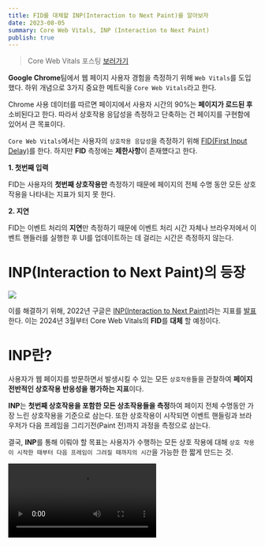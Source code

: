 ```yaml
---
title: FID를 대체할 INP(Interaction to Next Paint)를 알아보자
date: 2023-08-05
summary: Core Web Vitals, INP (Interaction to Next Paint)
publish: true
---
```


> Core Web Vitals 포스팅 [보러가기](https://kyoung-jnn.com/posts/web-vitals)

**Google Chrome**팀에서 웹 페이지 사용자 경험을 측정하기 위해 `Web Vitals`를 도입했다. 하위 개념으로 3가지 중요한 메트릭을 `Core Web Vitals`라고 한다.

Chrome 사용 데이터를 따르면 페이지에서 사용자 시간의 90%는 **페이지가 로드된 후** 소비된다고 한다. 따라서 상호작용 응답성을 측정하고 단축하는 건 페이지를 구현함에 있어서 큰 목표이다.

`Core Web Vitals`에서는 사용자의 `상호작용 응답성`을 측정하기 위해 [FID(First Input Delay)](https://web.dev/fid/)를 한다. 하지만 **FID** 측정에는 **제한사항**이 존재헀다고 한다.

**1. 첫번째 입력**

FID는 사용자의 **첫번째 상호작용만** 측정하기 때문에 페이지의 전체 수명 동안 모든 상호작용을 나타내는 지표가 되지 못 한다.

**2. 지연**

FID는 이벤트 처리의 **지연**만 측정하기 때문에 이벤트 처리 시간 자체나 브라우저에서 이벤트 핸들러를 실행한 후 UI를 업데이트하는 데 걸리는 시간은 측정하지 않는다.

# INP(Interaction to Next Paint)의 등장

<Image src='/posts/2023/08/interaction-to-next-paint/inp-timeline.png' auto/>

이를 해결하기 위해, 2022년 구글은 [INP(Interaction to Next Paint)](https://web.dev/inp/)라는 지표를 [발표](https://web.dev/inp-cwv/?hl=ko)한다. 이는 2024년 3월부터 Core Web Vitals의 **FID**를 **대체** 할 예정이다.

# INP란?

사용자가 웹 페이지를 방문하면서 발생시킬 수 있는 모든 `상호작용`들을 관찰하여 **페이지 전반적인 상호작용 반응성을 평가하는 지표**이다.

**INP**는 **첫번째 상호작용을 포함한 모든 상초작용들을 측정**하여 페이지 전체 수명동안 가장 느린 상호작용을 기준으로 삼는다. 또한 상호작용이 시작되면 이벤트 핸들링과 브라우저가 다음 프레임을 그리기전(Paint 전)까지 과정을 측정으로 삼는다.

결국, **INP**를 통해 이뤄야 할 목표는 사용자가 수행하는 모든 상호 작용에 대해 `상호 작용이 시작한 때부터 다음 프레임이 그려질 때까지의 시간`을 가능한 한 짧게 만드는 것.

<Video src='/posts/2023/08/interaction-to-next-paint/inp-vido.mp4' />

# INP 점수 측정하기

<Image src='/posts/2023/08/interaction-to-next-paint/inp-metric.png' auto/>

- **200ms** 이하인 경우 페이지의 응답성이 좋다!
- **200ms** 초과, **500ms** 미만인 경우 페이지의 응답성이 개선되어야 한다
- **500ms** 이상인 경우 페이지의 응답성이 낮다.

점수 측정에 있어서 사용자 **환경의 변동성**(장치, 네트워크)이 있을 수 있고, 웹 페이지의 **상호작용 빈도**(횟수) 및 예기치 않은 페이지 **지연 증가**등의 예외 상황이 발생하는 것을 고려해야한다.

따라서 최악의 상호작용 상황(가장 높은 INP 값)에 무조건 초점을 맞추면 공평하지 않은 결과가 나올 수 있다. Google에서는 이러한 상황을 방지하기 위해 `75번째 백분위수`로 측정하는 것이 좋은 값이라고 소개하고 있다.

# 상호작용의 구성

<Image src='/posts/2023/08/interaction-to-next-paint/interaction-single.svg' auto/>

<Image src='/posts/2023/08/interaction-to-next-paint/interaction-multi.svg' auto/>

# INP 점수 측정 방법

INP를 알아보는 방법에는 현장 측정과 실험실 측정이 있습니다. 현장 측정은 웹사이트 방문자의 실제 데이터를 활용하는 방식이고 실험실 측정은 기기, 네트워크 상태 등 테스트 환경을 사전에 만들어 둔 뒤 데이터를 수집하는 방식입니다.

두 방법 중 실제 사용자의 데이터를 활용하는 현장 측정방식 사용을 권장하며 테스트를 위한 몇 가지 툴을 아래에 소개합니다.

## 현장

- [PageSpeed Insights](https://pagespeed.web.dev/)
- [Chrome 사용자 경험 보고서 (CrUX)](https://developer.chrome.com/docs/crux/)
  - **CrUX**에 자신의 웹페이지 데이터가 존재한다면 **PageSpeed Insights**에서 빠르게 확인이 가능하다고 하니 Big Query를 다루지 않는 이상 쉽게 사용하지는 못 할 듯하다.
- [Web Vitals JavaScript library](https://github.com/GoogleChrome/web-vitals/tree/next)

## 실험실

상호 작용이 느린 경우가 없을 경우 실험실 기능들을 사용한다.

- 개발자 도구 Lighthouse **Timespan mode**
  - 사용자가 정의한 시간 동안 분석하는 mode
- [Web Vitals Chrome 확장 프로그램](https://chrome.google.com/webstore/detail/web-vitals/ahfhijdlegdabablpippeagghigmibma?hl=en)
